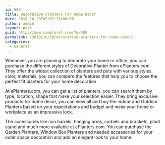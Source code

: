 ```yaml
---
id: 589
title: Decorative Planters For Home Decor
date: 2010-10-28T05:02:13+00:00
author: admin
layout: post
guid: http://www.campforet.com/?p=589
permalink: /2010/10/28/decorative-planters-for-home-decor/
categories:
  - General
---
```

Whenever you are planning to decorate your home or office, you can purchase the different styles of Decorative Planter from ePlanters.com. They offer the widest collection of planters and pots with various styles, color, materials, you can compere the features that help you to choose the perfect fit planters for your home decoration.

At ePlanters.com, you can get a list of planters, you can search them by type, location, shape that make your selection easier. They bring exclusive products for home decor, you can view all and buy the indoor and Outdoor Planters based on your expectations and budget and make your home or workplace as an impressive look.

The accessories like rain barrels, hanging arms, corbels and brackets, plant stand and much more available at ePlanters.com. You can purchase the Garden Planters, Window Box Planters and needed accessories for your outer space decoration and add an elegant look to your home.